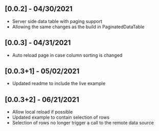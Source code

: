 ## [0.0.2] - 04/30/2021

* Server side data table with paging support
* Allowing the same changes as the build in PaginatedDataTable

## [0.0.3] - 04/31/2021

* Auto reload page in case column sorting is changed

## [0.0.3+1] - 05/02/2021

* Updated readme to include the live example

## [0.0.3+2] - 06/21/2021

* Allow local reload if possible
* Updated example to contain selection of rows
* Selection of rows no longer trigger a call to the remote data source